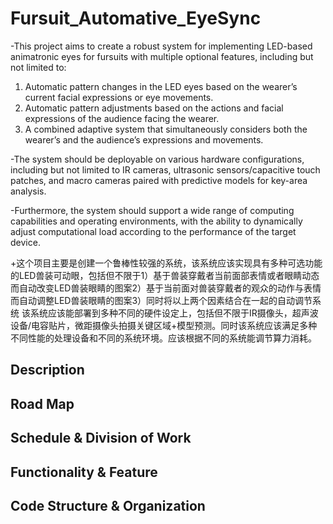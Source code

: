 # Fursuit_Automative_EyeSync
-This project aims to create a robust system for implementing LED-based animatronic eyes for fursuits with multiple optional features, including but not limited to:
1. Automatic pattern changes in the LED eyes based on the wearer’s current facial expressions or eye movements.
2. Automatic pattern adjustments based on the actions and facial expressions of the audience facing the wearer.
3. A combined adaptive system that simultaneously considers both the wearer’s and the audience’s expressions and movements.

-The system should be deployable on various hardware configurations, including but not limited to IR cameras, ultrasonic sensors/capacitive touch patches, and macro cameras paired with predictive models for key-area analysis.

-Furthermore, the system should support a wide range of computing capabilities and operating environments, with the ability to dynamically adjust computational load according to the performance of the target device.

+这个项目主要是创建一个鲁棒性较强的系统，该系统应该实现具有多种可选功能的LED兽装可动眼，包括但不限于1）基于兽装穿戴者当前面部表情或者眼睛动态而自动改变LED兽装眼睛的图案2）基于当前面对兽装穿戴者的观众的动作与表情而自动调整LED兽装眼睛的图案3）同时将以上两个因素结合在一起的自动调节系统
该系统应该能部署到多种不同的硬件设定上，包括但不限于IR摄像头，超声波设备/电容贴片，微距摄像头拍摄关键区域+模型预测。同时该系统应该满足多种不同性能的处理设备和不同的系统环境。应该根据不同的系统能调节算力消耗。

## Description

## Road Map

## Schedule & Division of Work

## Functionality & Feature

## Code Structure & Organization
